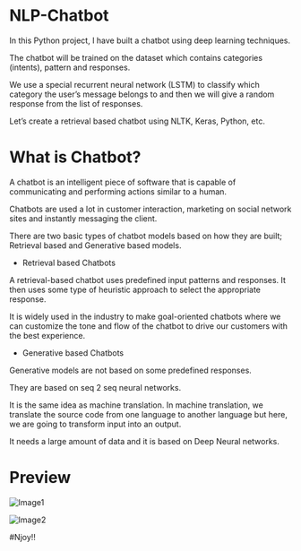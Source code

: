 # NLP-Chatbot

In this Python project, I have built a chatbot using deep learning techniques. 

The chatbot will be trained on the dataset which contains categories (intents), pattern and responses. 

We use a special recurrent neural network (LSTM) to classify which category the user’s message belongs to and then we will give a random response from the list of responses.

Let’s create a retrieval based chatbot using NLTK, Keras, Python, etc.

# What is Chatbot?

A chatbot is an intelligent piece of software that is capable of communicating and performing actions similar to a human. 

Chatbots are used a lot in customer interaction, marketing on social network sites and instantly messaging the client. 

There are two basic types of chatbot models based on how they are built; Retrieval based and Generative based models.

* Retrieval based Chatbots

A retrieval-based chatbot uses predefined input patterns and responses. It then uses some type of heuristic approach to select the appropriate response. 

It is widely used in the industry to make goal-oriented chatbots where we can customize the tone and flow of the chatbot to drive our customers with the best experience.

* Generative based Chatbots

Generative models are not based on some predefined responses.

They are based on seq 2 seq neural networks. 

It is the same idea as machine translation. In machine translation, we translate the source code from one language to another language but here, we are going to transform input into an output. 

It needs a large amount of data and it is based on Deep Neural networks.

# Preview

![Image1]()

![Image2]()


#Njoy!!
